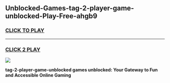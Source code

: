 
## Unblocked-Games-tag-2-player-game-unblocked-Play-Free-ahgb9
<h3>
<a href="https://premium76.site?title=tag-2-player-game-unblocked&ref=23A">CLICK TO PLAY</a></h3>
<hr>

<h3>
<a href="https://premium76.site?title=tag-2-player-game-unblocked&ref=23A">CLICK 2 PLAY</a>
  
</h3>

<a href="https://premium76.site?title=tag-2-player-game-unblocked&ref=23A"><img src="https://clearcache.store/games.png"></a>


**tag-2-player-game-unblocked games unblocked: Your Gateway to Fun and Accessible Online Gaming**
